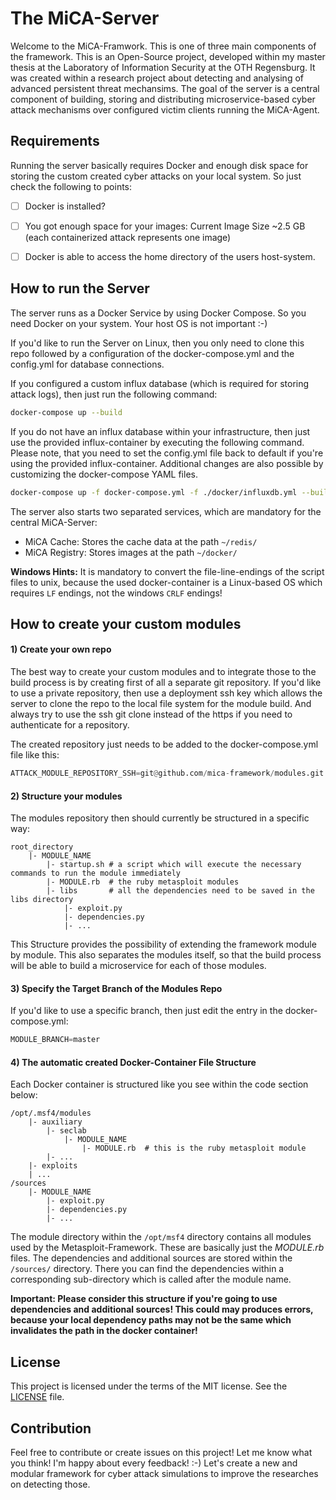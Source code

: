 # The MiCA-Server
Welcome to the MiCA-Framwork. This is one of three main components of the framework.
This is an Open-Source project, developed within my master thesis at the Laboratory of Information Security at the OTH Regensburg.
It was created within a research project about detecting and analysing of advanced persistent threat mechansims.
The goal of the server is a central component of building, storing and distributing microservice-based cyber attack mechanisms over configured victim clients running the MiCA-Agent.



## Requirements
Running the server basically requires Docker and enough disk space for storing the custom created cyber attacks on your local system. So just check the following to points:

* [ ] Docker is installed?
* [ ] You got enough space for your images: Current Image Size ~2.5 GB (each containerized attack represents one image)
* [ ] Docker is able to access the home directory of the users host-system.



## How to run the Server
The server runs as a Docker Service by using Docker Compose. So you need Docker on your system. Your host OS is not important :-)

If you'd like to run the Server on Linux, then you only need to clone this repo
followed by a configuration of the docker-compose.yml and the config.yml for database connections.

If you configured a custom influx database (which is required for storing attack logs), then just run the following command:

```bash 
docker-compose up --build
```

If you do not have an influx database within your infrastructure, then just use the provided influx-container by executing the following command.
Please note, that you need to set the config.yml file back to default if you're using the provided influx-container. Additional changes are also
possible by customizing the docker-compose YAML files.

```bash
docker-compose up -f docker-compose.yml -f ./docker/influxdb.yml --build
```

The server also starts two separated services, which are mandatory for the central MiCA-Server:
* MiCA Cache: Stores the cache data at the path `~/redis/`
* MiCA Registry: Stores images at the path `~/docker/`

<b>Windows Hints:</b>
It is mandatory to convert the file-line-endings of the script files to unix,
because the used docker-container is a Linux-based OS which requires ``LF`` endings,
not the windows ``CRLF`` endings!



## How to create your custom modules
#### 1) Create your own repo
The best way to create your custom modules and to integrate those to the build process is by creating first of all a separate
git repository. If you'd like to use a private repository, then use a deployment ssh key which allows the server to clone the
repo to the local file system for the module build. And always try to use the ssh git clone instead of the https if you need
to authenticate for a repository.

The created repository just needs to be added to the docker-compose.yml file like this:
```python
ATTACK_MODULE_REPOSITORY_SSH=git@github.com/mica-framework/modules.git
``` 

#### 2) Structure your modules
The modules repository then should currently be structured in a specific way:

```
root_directory
    |- MODULE_NAME
        |- startup.sh # a script which will execute the necessary commands to run the module immediately
        |- MODULE.rb  # the ruby metasploit modules
        |- libs       # all the dependencies need to be saved in the libs directory
            |- exploit.py
            |- dependencies.py
            |- ...
```
This Structure provides the possibility of extending the framework module by module. This also separates the modules itself, so that the build process will be able to build a microservice for each of those modules.

#### 3) Specify the Target Branch of the Modules Repo
If you'd like to use a specific branch, then just edit the entry in the docker-compose.yml:
```python
MODULE_BRANCH=master
```

#### 4) The automatic created Docker-Container File Structure
Each Docker container is structured like you see within the code section below:
```
/opt/.msf4/modules
    |- auxiliary
        |- seclab
            |- MODULE_NAME
                |- MODULE.rb  # this is the ruby metasploit module
        |- ...
    |- exploits
    | ...
/sources
    |- MODULE_NAME
        |- exploit.py
        |- dependencies.py
        |- ...
```
The module directory within the `/opt/msf4` directory contains all modules used by the Metasploit-Framework.
These are basically just the <i>MODULE.rb</i> files. The dependencies and additional sources are stored within the `/sources/` directory. There you can find the dependencies within a corresponding sub-directory which is called after the module name.

<b>Important: Please consider this structure if you're going to use dependencies and additional sources! This could may produces errors, because your local dependency paths may not be the same which invalidates the path in the docker container!</b>



## License
This project is licensed under the terms of the MIT license. See the [LICENSE](https://raw.githubusercontent.com/mica-framework/server/master/LICENSE) file.

## Contribution
Feel free to contribute or create issues on this project! Let me know what you think! I'm happy about every feedback! :-)
Let's create a new and modular framework for cyber attack simulations to improve the researches on detecting those.
